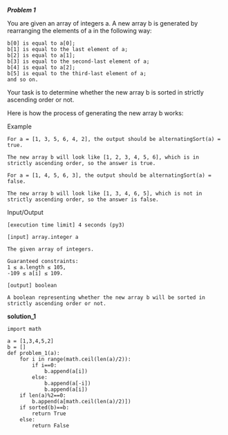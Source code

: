 **_Problem 1_**

You are given an array of integers a. A new array b is generated by rearranging the elements of a in the following way:

    b[0] is equal to a[0];
    b[1] is equal to the last element of a;
    b[2] is equal to a[1];
    b[3] is equal to the second-last element of a;
    b[4] is equal to a[2];
    b[5] is equal to the third-last element of a;
    and so on.

Your task is to determine whether the new array b is sorted in strictly ascending order or not.

Here is how the process of generating the new array b works:

Example

    For a = [1, 3, 5, 6, 4, 2], the output should be alternatingSort(a) = true.

    The new array b will look like [1, 2, 3, 4, 5, 6], which is in strictly ascending order, so the answer is true.

    For a = [1, 4, 5, 6, 3], the output should be alternatingSort(a) = false.

    The new array b will look like [1, 3, 4, 6, 5], which is not in strictly ascending order, so the answer is false.

Input/Output

    [execution time limit] 4 seconds (py3)

    [input] array.integer a

    The given array of integers.

    Guaranteed constraints:
    1 ≤ a.length ≤ 105,
    -109 ≤ a[i] ≤ 109.

    [output] boolean

    A boolean representing whether the new array b will be sorted in strictly ascending order or not.


**solution_1**
```
import math

a = [1,3,4,5,2]
b = []
def problem_1(a):
	for i in range(math.ceil(len(a)/2)):
		if i==0:
			b.append(a[i])
		else:
			b.append(a[-i])
			b.append(a[i])
	if len(a)%2==0:
		b.append(a[math.ceil(len(a)/2)])
	if sorted(b)==b:
		return True
	else:
		return False
```
